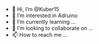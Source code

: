 - 👋 Hi, I’m @Kuber15
- 👀 I’m interested in Adruino
- 🌱 I’m currently learning ...
- 💞️ I’m looking to collaborate on ...
- 📫 How to reach me ...

<!---
Kuber15/Kuber15 is a ✨ special ✨ repository because its `README.md` (this file) appears on your GitHub profile.
You can click the Preview link to take a look at your changes.
--->
